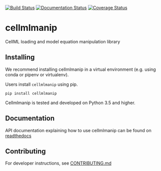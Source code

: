 [![Build Status](https://travis-ci.org/ModellingWebLab/cellmlmanip.svg?branch=develop)](https://travis-ci.org/ModellingWebLab/cellmlmanip) [![Documentation Status](https://readthedocs.org/projects/cellmlmanip/badge/?version=latest)](https://cellmlmanip.readthedocs.io/en/latest/?badge=latest) [![Coverage Status](https://codecov.io/gh/ModellingWebLab/cellmlmanip/branch/develop/graph/badge.svg)](https://codecov.io/gh/ModellingWebLab/cellmlmanip/)

# cellmlmanip
CellML loading and model equation manipulation library

## Installing 
We recommend installing cellmlmanip in a virtual environment (e.g. using conda or pipenv or virtualenv).

Users install `cellmlmanip` using pip.

```
pip install cellmlmanip
```

Cellmlmanip is tested and developed on Python 3.5 and higher.

## Documentation
API documentation explaining how to use cellmlmanip can be found on [readthedocs](https://cellmlmanip.readthedocs.io/en/latest)

## Contributing
For developer instructions, see [CONTRIBUTING.md](./CONTRIBUTING.md)

